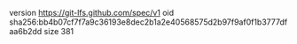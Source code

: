 version https://git-lfs.github.com/spec/v1
oid sha256:bb4b07cf7f7a9c36193e8dec2b1a2e40568575d2b97f9af0f1b3777dfaa6b2dd
size 381
